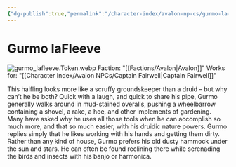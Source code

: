 ```yaml
---
{"dg-publish":true,"permalink":"/character-index/avalon-np-cs/gurmo-la-fleeve/","title":"Gurmo laFleeve","tags":["Avalon","NPC"],"created":"2025-05-30T19:47:49.000-05:00"}
---
```


# Gurmo laFleeve
![gurmo_lafleeve.Token.webp](/img/user/Assets/Voidbound%20token%20images/gurmo_lafleeve.Token.webp)
Faction: "[[Factions/Avalon\|Avalon]]"
Works for: "[[Character Index/Avalon NPCs/Captain Fairwell\|Captain Fairwell]]"

This halfling looks more like a scruffy groundskeeper than a druid – but why can’t he be both? Quick with a laugh, and quick to share his pipe, Gurmo generally walks around in mud-stained overalls, pushing a wheelbarrow containing a shovel, a rake, a hoe, and other implements of gardening. Many have asked why he uses all those tools when he can accomplish so much more, and that so much easier, with his druidic nature powers. Gurmo replies simply that he likes working with his hands and getting them dirty. Rather than any kind of house, Gurmo prefers his old dusty hammock under the sun and stars. He can often be found reclining there while serenading the birds and insects with his banjo or harmonica.